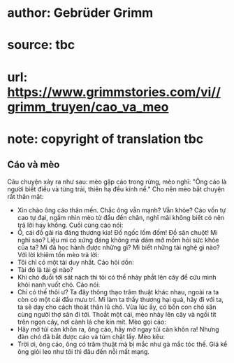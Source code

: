 # author: Gebrüder Grimm
# source: tbc
# url: https://www.grimmstories.com/vi//grimm_truyen/cao_va_meo
# note: copyright of translation tbc

## Cáo và mèo 

Câu chuyện xảy ra như sau: mèo gặp cáo trong rừng, mèo nghĩ: "Ông cáo
là người biết điều và từng trải, thiên hạ đều kính nể."
Cho nên mèo bắt chuyện rất thân mật:
- Xin chào ông cáo thân mến. Chắc ông vẫn mạnh? Vẫn khỏe?
Cáo vốn tự cao tự đại, ngắm nhìn mèo từ đầu đến chân, nghĩ mãi không
biết có nên trả lời hay không. Cuối cùng cáo nói:
- Ồ, cái đồ gãi ria đáng thương kia! Đồ ngốc lốm đốm! Đồ săn chuột! Mi
nghĩ sao? Liệu mi có xứng đáng không mà dám mở mồm hỏi sức khỏe của ta?
Mi đã học hành được những gì? Mi biết những tài nghệ gì nào?
Với lời khiêm tốn mèo trả lời:
- Tôi chỉ có một tài duy nhất.
Cáo hỏi dồn:
- Tài đó là tài gì nào?
- Khi chó đuổi tới sát nách thì tôi có thể nhảy phắt lên cây để cứu mình
khỏi nanh vuốt chó.
Cáo nói:
- Chỉ có thế thôi ư? Ta đây thông thạo trăm thuật khác nhau, ngoài ra ta
còn có một cái đầu mưu trí. Mi làm ta thấy thương hại quá, hãy đi với
ta, ta sẽ dạy cho cách thoát thân lũ chó.
Vừa lúc ấy, có bốn con chó săn cùng người thợ săn đi tới. Thoắt một cái,
mèo nhảy lên cây và ngồi tít trên ngọn cây, nơi cành lá che kín mít. Mèo
gọi cáo:
- Hãy mở túi càn khôn ra, ông cáo, hãy mở ngay túi càn khôn ra!
Nhưng đàn chó đã bắt được cáo và túm chặt lấy.
Mèo kêu:
- Trời ơi, ông cáo, ông có trăm thuật mà bị mắc như gà mắc tóc thế. Giá
kể ông giỏi leo như tôi thì đâu đến nỗi mất mạng.
